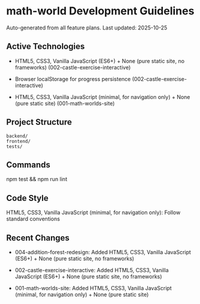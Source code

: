 # math-world Development Guidelines

Auto-generated from all feature plans. Last updated: 2025-10-25

## Active Technologies
- HTML5, CSS3, Vanilla JavaScript (ES6+) + None (pure static site, no frameworks) (002-castle-exercise-interactive)
- Browser localStorage for progress persistence (002-castle-exercise-interactive)

- HTML5, CSS3, Vanilla JavaScript (minimal, for navigation only) + None (pure static site) (001-math-worlds-site)

## Project Structure

```text
backend/
frontend/
tests/
```

## Commands

npm test && npm run lint

## Code Style

HTML5, CSS3, Vanilla JavaScript (minimal, for navigation only): Follow standard conventions

## Recent Changes
- 004-addition-forest-redesign: Added HTML5, CSS3, Vanilla JavaScript (ES6+) + None (pure static site, no frameworks)
- 002-castle-exercise-interactive: Added HTML5, CSS3, Vanilla JavaScript (ES6+) + None (pure static site, no frameworks)

- 001-math-worlds-site: Added HTML5, CSS3, Vanilla JavaScript (minimal, for navigation only) + None (pure static site)

<!-- MANUAL ADDITIONS START -->
<!-- MANUAL ADDITIONS END -->
